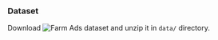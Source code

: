 ### Dataset

Download ![Farm Ads dataset](http://archive.ics.uci.edu/dataset/218/farm+ads) and unzip it in `data/` directory.

